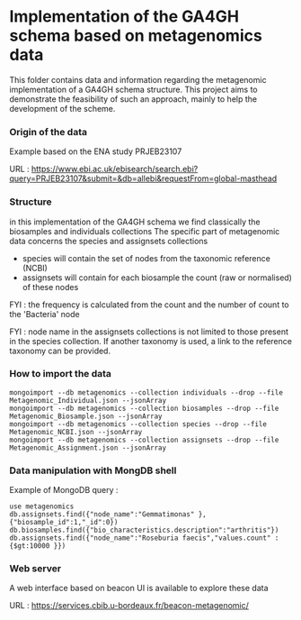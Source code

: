 # Implementation of the  GA4GH schema based on metagenomics data

This folder contains data and information regarding the metagenomic implementation of a GA4GH schema structure.
This project aims to demonstrate the feasibility of such an approach, mainly to help the development of the scheme.

### Origin of the data


Example based on the ENA study PRJEB23107

URL : https://www.ebi.ac.uk/ebisearch/search.ebi?query=PRJEB23107&submit=&db=allebi&requestFrom=global-masthead 


### Structure

in this implementation of the GA4GH schema we find classically the biosamples and individuals collections
The specific part of metagenomic data concerns the species and assignsets collections
 - species will contain the set of nodes from the taxonomic reference (NCBI)
 - assignsets will contain for each biosample the count (raw or normalised) of these nodes 

FYI : the frequency is calculated from the count and the number of count to the 'Bacteria' node

FYI : node name in the assignsets collections is not limited to those present in the species collection. If another taxonomy is used, a link to the reference taxonomy can be provided.

### How to import the data

```
mongoimport --db metagenomics --collection individuals --drop --file Metagenomic_Individual.json --jsonArray
mongoimport --db metagenomics --collection biosamples --drop --file Metagenomic_Biosample.json --jsonArray
mongoimport --db metagenomics --collection species --drop --file Metagenomic_NCBI.json --jsonArray
mongoimport --db metagenomics --collection assignsets --drop --file Metagenomic_Assignment.json --jsonArray
```


### Data manipulation with MongDB shell

Example of MongoDB query : 

```
use metagenomics
db.assignsets.find({"node_name":"Gemmatimonas" },{"biosample_id":1,"_id":0})
db.biosamples.find({"bio_characteristics.description":"arthritis"})
db.assignsets.find({"node_name":"Roseburia faecis","values.count" : {$gt:10000 }})
```


### Web server

A web interface based on beacon UI is available to explore these data 

URL : https://services.cbib.u-bordeaux.fr/beacon-metagenomic/ 











